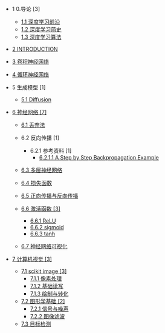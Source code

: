   - 1 0.导论 [3]
    - [1.1 深度学习前沿](/0.导论/深度学习前沿.md)
    - [1.2 深度学习简史](/0.导论/深度学习简史.md)
    - [1.3 深度学习算法](/0.导论/深度学习算法.md)
  - [2 INTRODUCTION](/INTRODUCTION.md)
  - [3 卷积神经网络](/卷积神经网络/README.md)
    
  - [4 循环神经网络](/循环神经网络/README.md)
    
  - 5 生成模型 [1]
    - [5.1 Diffusion](/生成模型/Diffusion/README.md)
      
  - [6 神经网络 [7]](/神经网络/README.md)
    - [6.1 丢弃法](/神经网络/丢弃法.md)
    - 6.2 反向传播 [1]
      - 6.2.1 参考资料 [1]
        - [6.2.1.1 A Step by Step Backpropagation Example](/神经网络/反向传播/.more/A%20Step%20by%20Step%20Backpropagation%20Example.md)
    - [6.3 多层神经网络](/神经网络/多层神经网络.md)
    - [6.4 损失函数](/神经网络/损失函数/README.md)
      
    - [6.5 正向传播与反向传播](/神经网络/正向传播与反向传播.md)
    - [6.6 激活函数 [3]](/神经网络/激活函数/README.md)
      - [6.6.1 ReLU](/神经网络/激活函数/ReLU.md)
      - [6.6.2 sigmoid](/神经网络/激活函数/sigmoid.md)
      - [6.6.3 tanh](/神经网络/激活函数/tanh.md)
    - [6.7 神经网络可视化](/神经网络/神经网络可视化.md)
  - [7 计算机视觉 [3]](/计算机视觉/README.md)
    - [7.1 scikit image [3]](/计算机视觉/scikit-image/README.md)
      - [7.1.1 像素处理](/计算机视觉/scikit-image/像素处理.md)
      - [7.1.2 基础读写](/计算机视觉/scikit-image/基础读写.md)
      - [7.1.3 绘制与转化](/计算机视觉/scikit-image/绘制与转化.md)
    - [7.2 图形学基础 [2]](/计算机视觉/图形学基础/README.md)
      - [7.2.1 信号与噪声](/计算机视觉/图形学基础/信号与噪声.md)
      - [7.2.2 图像滤波](/计算机视觉/图形学基础/图像滤波.md)
    - [7.3 目标检测](/计算机视觉/目标检测/README.md)
      
